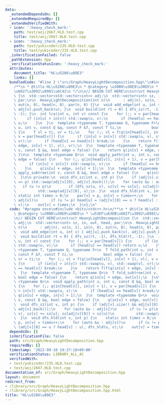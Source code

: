```yaml
---
data:
  _extendedDependsOn: []
  _extendedRequiredBy: []
  _extendedVerifiedWith:
  - icon: ':heavy_check_mark:'
    path: test/aoj/2667.HLD.test.cpp
    title: test/aoj/2667.HLD.test.cpp
  - icon: ':heavy_check_mark:'
    path: test/yukicoder/235.HLD.test.cpp
    title: test/yukicoder/235.HLD.test.cpp
  _isVerificationFailed: false
  _pathExtension: hpp
  _verificationStatusIcon: ':heavy_check_mark:'
  attributes:
    document_title: "HL\u5206\u89E3"
    links: []
  bundledCode: "#line 2 \"src/Graph/HeavyLightDecomposition.hpp\"\n#include <bits/stdc++.h>\n\
    /**\n * @title HL\u5206\u89E3\n * @category \u30B0\u30E9\u30D5\n * \u53EF\u63DB\
    \u6027\u3092\u8981\u6C42\n */\n\n// BEGIN CUT HERE\n\nstruct HeavyLightDecomposition\
    \ {\n  std::vector<std::vector<int>> adj;\n  std::vector<int> sz, in, out, head,\
    \ par;\n\n  HeavyLightDecomposition(int n)\n      : adj(n), sz(n, 1), in(n, 0),\
    \ out(n, 0), head(n, 0), par(n, 0) {}\n  void add_edge(int u, int v) { adj[u].push_back(v),\
    \ adj[v].push_back(u); }\n  void build(int rt = 0) { dfs_sz(rt, -1), dfs_hld(rt,\
    \ -1); }\n  int lca(int u, int v) const {\n    for (;; v = par[head[v]]) {\n \
    \     if (in[u] > in[v]) std::swap(u, v);\n      if (head[u] == head[v]) return\
    \ u;\n    }\n  }\n  template <typename T, typename Q, typename F>\n  T fold_path(int\
    \ u, int v, const Q &q, const F &f, const T ti,\n              bool edge = false)\
    \ {\n    T vl = ti, vr = ti;\n    for (;; vl = f(q(in[head[v]], in[v] + 1), vl),\
    \ v = par[head[v]]) {\n      if (in[u] > in[v]) std::swap(u, v), std::swap(vl,\
    \ vr);\n      if (head[u] == head[v]) break;\n    }\n    return f(f(q(in[u] +\
    \ edge, in[v] + 1), vl), vr);\n  }\n  template <typename T, typename Q>\n  T fold_subtree(int\
    \ v, const Q &q, bool edge = false) {\n    return q(in[v] + edge, out[v]);\n \
    \ }\n\n  template <typename Q>\n  void apply_path(int u, int v, const Q &q, bool\
    \ edge = false) {\n    for (;; q(in[head[v]], in[v] + 1), v = par[head[v]]) {\n\
    \      if (in[u] > in[v]) std::swap(u, v);\n      if (head[u] == head[v]) break;\n\
    \    }\n    q(in[u] + edge, in[v] + 1);\n  }\n  template <typename Q>\n  void\
    \ apply_subtree(int v, const Q &q, bool edge = false) {\n    q(in[v] + edge, out[v]);\n\
    \  }\n\n private:\n  void dfs_sz(int v, int p) {\n    if (adj[v].size() && adj[v][0]\
    \ == p) std::swap(adj[v][0], adj[v].back());\n    for (auto &u : adj[v])\n   \
    \   if (u != p)\n        if (dfs_sz(u, v), sz[v] += sz[u]; sz[adj[v][0]] < sz[u])\n\
    \          std::swap(adj[v][0], u);\n  }\n  void dfs_hld(int v, int p) {\n   \
    \ static int times = 0;\n    par[v] = p, in[v] = times++;\n    for (auto &u :\
    \ adj[v])\n      if (u != p) head[u] = (adj[v][0] == u ? head[v] : u), dfs_hld(u,\
    \ v);\n    out[v] = times;\n  }\n};\n"
  code: "#pragma once\n#include <bits/stdc++.h>\n/**\n * @title HL\u5206\u89E3\n *\
    \ @category \u30B0\u30E9\u30D5\n * \u53EF\u63DB\u6027\u3092\u8981\u6C42\n */\n\
    \n// BEGIN CUT HERE\n\nstruct HeavyLightDecomposition {\n  std::vector<std::vector<int>>\
    \ adj;\n  std::vector<int> sz, in, out, head, par;\n\n  HeavyLightDecomposition(int\
    \ n)\n      : adj(n), sz(n, 1), in(n, 0), out(n, 0), head(n, 0), par(n, 0) {}\n\
    \  void add_edge(int u, int v) { adj[u].push_back(v), adj[v].push_back(u); }\n\
    \  void build(int rt = 0) { dfs_sz(rt, -1), dfs_hld(rt, -1); }\n  int lca(int\
    \ u, int v) const {\n    for (;; v = par[head[v]]) {\n      if (in[u] > in[v])\
    \ std::swap(u, v);\n      if (head[u] == head[v]) return u;\n    }\n  }\n  template\
    \ <typename T, typename Q, typename F>\n  T fold_path(int u, int v, const Q &q,\
    \ const F &f, const T ti,\n              bool edge = false) {\n    T vl = ti,\
    \ vr = ti;\n    for (;; vl = f(q(in[head[v]], in[v] + 1), vl), v = par[head[v]])\
    \ {\n      if (in[u] > in[v]) std::swap(u, v), std::swap(vl, vr);\n      if (head[u]\
    \ == head[v]) break;\n    }\n    return f(f(q(in[u] + edge, in[v] + 1), vl), vr);\n\
    \  }\n  template <typename T, typename Q>\n  T fold_subtree(int v, const Q &q,\
    \ bool edge = false) {\n    return q(in[v] + edge, out[v]);\n  }\n\n  template\
    \ <typename Q>\n  void apply_path(int u, int v, const Q &q, bool edge = false)\
    \ {\n    for (;; q(in[head[v]], in[v] + 1), v = par[head[v]]) {\n      if (in[u]\
    \ > in[v]) std::swap(u, v);\n      if (head[u] == head[v]) break;\n    }\n   \
    \ q(in[u] + edge, in[v] + 1);\n  }\n  template <typename Q>\n  void apply_subtree(int\
    \ v, const Q &q, bool edge = false) {\n    q(in[v] + edge, out[v]);\n  }\n\n private:\n\
    \  void dfs_sz(int v, int p) {\n    if (adj[v].size() && adj[v][0] == p) std::swap(adj[v][0],\
    \ adj[v].back());\n    for (auto &u : adj[v])\n      if (u != p)\n        if (dfs_sz(u,\
    \ v), sz[v] += sz[u]; sz[adj[v][0]] < sz[u])\n          std::swap(adj[v][0], u);\n\
    \  }\n  void dfs_hld(int v, int p) {\n    static int times = 0;\n    par[v] =\
    \ p, in[v] = times++;\n    for (auto &u : adj[v])\n      if (u != p) head[u] =\
    \ (adj[v][0] == u ? head[v] : u), dfs_hld(u, v);\n    out[v] = times;\n  }\n};"
  dependsOn: []
  isVerificationFile: false
  path: src/Graph/HeavyLightDecomposition.hpp
  requiredBy: []
  timestamp: '2022-09-10 19:37:18+09:00'
  verificationStatus: LIBRARY_ALL_AC
  verifiedWith:
  - test/yukicoder/235.HLD.test.cpp
  - test/aoj/2667.HLD.test.cpp
documentation_of: src/Graph/HeavyLightDecomposition.hpp
layout: document
redirect_from:
- /library/src/Graph/HeavyLightDecomposition.hpp
- /library/src/Graph/HeavyLightDecomposition.hpp.html
title: "HL\u5206\u89E3"
---
```

